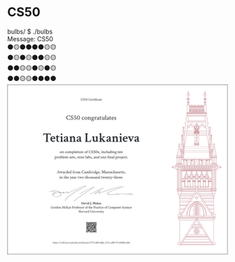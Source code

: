 # CS50
bulbs/ $ ./bulbs</br>
Message: CS50</br>
⚫🟡⚫⚫⚫⚫🟡🟡</br>
⚫🟡⚫🟡⚫⚫🟡🟡</br>
⚫⚫🟡🟡⚫🟡⚫🟡</br>
⚫⚫🟡🟡⚫⚫⚫⚫</br>
<img src="images/cs50x_image.png" alt="Certificate of Completion">
